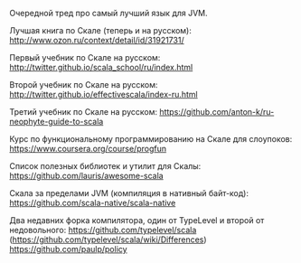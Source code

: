 Очередной тред про самый лучший язык для JVM.

Лучшая книга по Скале (теперь и на русском): http://www.ozon.ru/context/detail/id/31921731/

Первый учебник по Скале на русском: http://twitter.github.io/scala_school/ru/index.html

Второй учебник по Скале на русском: http://twitter.github.io/effectivescala/index-ru.html

Третий учебник по Скале на русском: https://github.com/anton-k/ru-neophyte-guide-to-scala

Курс по функциональному программированию на Скале для слоупоков: https://www.coursera.org/course/progfun

Список полезных библиотек и утилит для Скалы: https://github.com/lauris/awesome-scala

Скала за пределами JVM (компиляция в нативный байт-код): https://github.com/scala-native/scala-native

Два недавних форка компилятора, один от TypeLevel и второй от недовольного:
https://github.com/typelevel/scala (https://github.com/typelevel/scala/wiki/Differences)
https://github.com/paulp/policy
